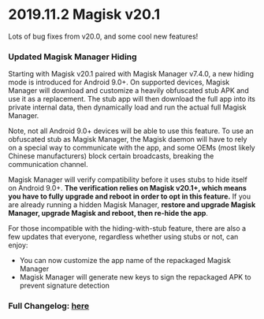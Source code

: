 # 2019.11.2 Magisk v20.1
Lots of bug fixes from v20.0, and some cool new features!

### Updated Magisk Manager Hiding
Starting with Magisk v20.1 paired with Magisk Manager v7.4.0, a new hiding mode is introduced for Android 9.0+. On supported devices, Magisk Manager will download and customize a heavily obfuscated stub APK and use it as a replacement. The stub app will then download the full app into its private internal data, then dynamically load and run the actual full Magisk Manager.

Note, not all Android 9.0+ devices will be able to use this feature. To use an obfuscated stub as Magisk Manager, the Magisk daemon will have to rely on a special way to communicate with the app, and some OEMs (most likely Chinese manufacturers) block certain broadcasts, breaking the communication channel.

Magisk Manager will verify compatibility before it uses stubs to hide itself on Android 9.0+. **The verification relies on Magisk v20.1+, which means you have to fully upgrade and reboot in order to opt in this feature.** If you are already running a hidden Magisk Manager, **restore and upgrade Magisk Manager, upgrade Magisk and reboot, then re-hide the app**.

For those incompatible with the hiding-with-stub feature, there are also a few updates that everyone, regardless whether using stubs or not, can enjoy:

- You can now customize the app name of the repackaged Magisk Manager
- Magisk Manager will generate new keys to sign the repackaged APK to prevent signature detection

### Full Changelog: [here](https://magisk.aac6fef.top/changes.html)
